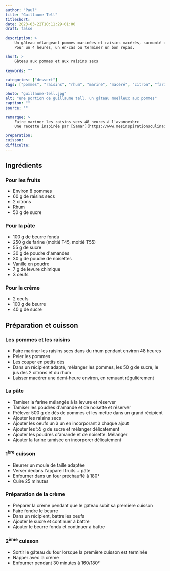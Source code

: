 ```yaml
---
author: "Paul"
title: "Guillaume Tell"
titleshort:
date: 2023-03-22T10:11:29+01:00
draft: false

description: >
    Un gâteau mélangeant pommes marinées et raisins macérés, surmonté d'une crème cuite.<br>
    Pour un 4 heures, un en-cas ou terminer un bon repas.

short: >
    Gâteau aux pommes et aux raisins secs
    
keywords: ""

categories: ["dessert"]
tags: ["pommes", "raisins", "rhum", "mariné", "macéré", "citron", "farine", "beurre", "oeuf", "sucre", "poudre", "noisette", "amande", "crème cuite"]

photo: "guillaume-tell.jpg"
alt: "une portion de guillaume tell, un gâteau moelleux aux pommes"
caption: ""
source: ""

remarque: >
    Faire mariner les raisins secs 48 heures à l'avance<br>
    Une recette inspirée par [Samar](https://www.mesinspirationsculinaires.com/article-gateau-guillaume-tell.html)

preparation: 
cuisson: 
difficulte:
---
```



## Ingrédients
### Pour les fruits
- Environ 8 pommes
- 60 g de raisins secs
- 2 citrons
- Rhum
- 50 g de sucre
### Pour la pâte
- 100 g de beurre fondu
- 250 g de farine (moitié T45, moitié T55)
- 55 g de sucre
- 30 g de poudre d'amandes
- 30 g de poudre de noisettes
- Vanille en poudre
- 7 g de levure chimique
- 3 oeufs
### Pour la crème
- 2 oeufs
- 100 g de beurre
- 40 g de sucre

## Préparation et cuisson
### Les pommes et les raisins
- Faire mariner les raisins secs dans du rhum pendant environ 48 heures
- Peler les pommes
- Les couper en petits dés
- Dans un récipient adapté, mélanger les pommes, les 50 g de sucre, le jus des 2 citrons et du rhum
- Laisser macérer une demi-heure environ, en remuant régulièrement
### La pâte
- Tamiser la farine mélangée à la levure et réserver
- Tamiser les poudres d'amande et de noisette et réserver
- Prélever 500 g de dés de pommes et les mettre dans un grand récipient
- Ajouter les raisins secs
- Ajouter les oeufs un à un en incorporant à chaque ajout
- Ajouter les 55 g de sucre et mélanger délicatement
- Ajouter les poudres d'amande et de noisette. Mélanger
- Ajouter la farine tamisée en incorporer délicatement
### 1<sup>ère</sup> cuisson
- Beurrer un moule de taille adaptée
- Verser dedans l'appareil fruits + pâte
- Enfourner dans un four préchauffé à 180°
- Cuire 25 minutes
### Préparation de la crème
- Préparer la crème pendant que le gâteau subit sa première cuisson
- Faire fondre le beurre
- Dans un récipient, battre les oeufs
- Ajouter le sucre et continuer à battre
- Ajouter le beurre fondu et continuer à battre
### 2<sup>ème</sup> cuisson
- Sortir le gâteau du four lorsque la première cuisson est terminée
- Napper avec la crème
- Enfourner pendant 30 minutes à 160/180°

